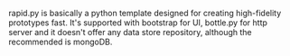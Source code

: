 rapid.py is basically a python template designed for creating high-fidelity prototypes fast. It's supported with bootstrap for UI, bottle.py for http server and it doesn't offer any data store repository, although the recommended is mongoDB.
